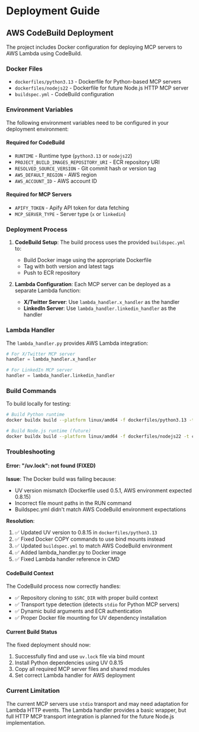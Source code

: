 # Deployment Guide

## AWS CodeBuild Deployment

The project includes Docker configuration for deploying MCP servers to AWS Lambda using CodeBuild.

### Docker Files

- `dockerfiles/python3.13` - Dockerfile for Python-based MCP servers
- `dockerfiles/nodejs22` - Dockerfile for future Node.js HTTP MCP server
- `buildspec.yml` - CodeBuild configuration

### Environment Variables

The following environment variables need to be configured in your deployment environment:

#### Required for CodeBuild
- `RUNTIME` - Runtime type (`python3.13` or `nodejs22`)
- `PROJECT_BUILD_IMAGES_REPOSITORY_URI` - ECR repository URI
- `RESOLVED_SOURCE_VERSION` - Git commit hash or version tag
- `AWS_DEFAULT_REGION` - AWS region
- `AWS_ACCOUNT_ID` - AWS account ID

#### Required for MCP Servers
- `APIFY_TOKEN` - Apify API token for data fetching
- `MCP_SERVER_TYPE` - Server type (`x` or `linkedin`)

### Deployment Process

1. **CodeBuild Setup**: The build process uses the provided `buildspec.yml` to:
   - Build Docker image using the appropriate Dockerfile
   - Tag with both version and latest tags
   - Push to ECR repository

2. **Lambda Configuration**: Each MCP server can be deployed as a separate Lambda function:
   - **X/Twitter Server**: Use `lambda_handler.x_handler` as the handler
   - **LinkedIn Server**: Use `lambda_handler.linkedin_handler` as the handler

### Lambda Handler

The `lambda_handler.py` provides AWS Lambda integration:

```python
# For X/Twitter MCP server
handler = lambda_handler.x_handler

# For LinkedIn MCP server
handler = lambda_handler.linkedin_handler
```

### Build Commands

To build locally for testing:

```bash
# Build Python runtime
docker buildx build --platform linux/amd64 -f dockerfiles/python3.13 -t coldopen-coach:python .

# Build Node.js runtime (future)
docker buildx build --platform linux/amd64 -f dockerfiles/nodejs22 -t coldopen-coach:nodejs .
```

### Troubleshooting

#### Error: "/uv.lock": not found (FIXED)

**Issue**: The Docker build was failing because:
- UV version mismatch (Dockerfile used 0.5.1, AWS environment expected 0.8.15)
- Incorrect file mount paths in the RUN command
- Buildspec.yml didn't match AWS CodeBuild environment expectations

**Resolution**:
1. ✅ Updated UV version to 0.8.15 in `dockerfiles/python3.13`
2. ✅ Fixed Docker COPY commands to use bind mounts instead
3. ✅ Updated `buildspec.yml` to match AWS CodeBuild environment
4. ✅ Added lambda_handler.py to Docker image
5. ✅ Fixed Lambda handler reference in CMD

#### CodeBuild Context

The CodeBuild process now correctly handles:
- ✅ Repository cloning to `$SRC_DIR` with proper build context
- ✅ Transport type detection (detects `stdio` for Python MCP servers)
- ✅ Dynamic build arguments and ECR authentication
- ✅ Proper Docker file mounting for UV dependency installation

#### Current Build Status

The fixed deployment should now:
1. Successfully find and use `uv.lock` file via bind mount
2. Install Python dependencies using UV 0.8.15
3. Copy all required MCP server files and shared modules
4. Set correct Lambda handler for AWS deployment

### Current Limitation

The current MCP servers use `stdio` transport and may need adaptation for Lambda HTTP events. The Lambda handler provides a basic wrapper, but full HTTP MCP transport integration is planned for the future Node.js implementation.